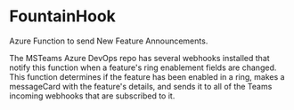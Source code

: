 # FountainHook
Azure Function to send New Feature Announcements.

The MSTeams Azure DevOps repo has several webhooks installed that notify this function when a feature's ring enablement fields are changed. This function determines if the feature has been enabled in a ring, makes a messageCard with the feature's details, and sends it to all of the Teams incoming webhooks that are subscribed to it.
